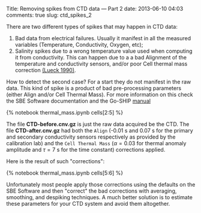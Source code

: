 Title: Removing spikes from CTD data &mdash; Part 2
date:  2013-06-10 04:03
comments: true
slug: ctd_spikes_2

There are two different types of spikes that may happen in CTD data:

1.  Bad data from electrical failures.  Usually it manifest in all the
    measured variables (Temperature, Conductivity, Oxygen, etc);
2.  Salinity spikes due to a wrong temperature value used when computing it
    from conductivity.  This can happen due to a a bad Alignment of the
    temperature and conductivity sensors, and/or poor Cell thermal mass
    correction [(Lueck 1990)][id].

How to detect the second case?  For a start they do not manifest in the raw
data.  This kind of spike is a product of bad pre-processing parameters (either
Align and/or Cell Thermal Mass).  For more information on this check the SBE
Software documentation and the Go-SHIP
[manual](http://www.go-ship.org/Manual/McTaggart_et_al_CTD.pdf)

{% notebook thermal_mass.ipynb cells[2:5] %}

The file **CTD-before.cnv.gz** is just the raw data acquired be the CTD.  The
file **CTD-after.cnv.gz** had both the `Align` (-0.01 s and 0.07 s for the
primary and secondary conductivity sensors respectively as provided by the
calibration lab) and the `Cell Thermal Mass` ($\alpha = 0.03$ for
thermal anomaly amplitude and  $\tau = 7$ s for the time constant) corrections
applied.

Here is the result of such "corrections":

{% notebook thermal_mass.ipynb cells[5:6] %}

Unfortunately most people apply those corrections using the defaults on the SBE
Software and then "correct" the bad corrections with averaging, smoothing, and
despiking techniques.  A much better solution is to estimate these parameters
for your CTD system and avoid them altogether.

[id]: http://dx.doi.org/10.1175/1520-0426(1990)007<0741:TIOCCT>2.0.CO;2 "Lueck, R.G., 1990: Thermal Inertia of Conductivity Cells: Theory., American Meteorological Society Oct 1990, 741-755."
